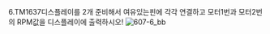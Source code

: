 6.TM1637디스플레이를 2개 준비해서 여유있는핀에 각각 연결하고 모터1번과 모터2번의 RPM값을 디스플레이에 출력하시오!
![607-6_bb](https://github.com/user-attachments/assets/57b60884-c3a4-4bbf-ad70-93caee02bf67)
